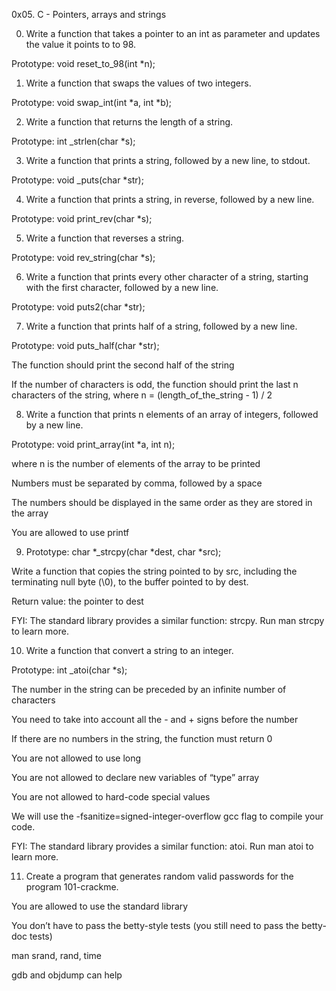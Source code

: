0x05. C - Pointers, arrays and strings



0.  Write a function that takes a pointer to an int as parameter and updates the value it points to to 98.

Prototype: void reset_to_98(int *n);



1. Write a function that swaps the values of two integers.

Prototype: void swap_int(int *a, int *b);



2. Write a function that returns the length of a string.

Prototype: int _strlen(char *s);



3. Write a function that prints a string, followed by a new line, to stdout.

Prototype: void _puts(char *str);



4. Write a function that prints a string, in reverse, followed by a new line.

Prototype: void print_rev(char *s);



5. Write a function that reverses a string.

Prototype: void rev_string(char *s);



6. Write a function that prints every other character of a string, starting with the first character, followed by a new line.

Prototype: void puts2(char *str);



7. Write a function that prints half of a string, followed by a new line.

Prototype: void puts_half(char *str);

The function should print the second half of the string

If the number of characters is odd, the function should print the last n characters of the string, where n = (length_of_the_string - 1) / 2



8. Write a function that prints n elements of an array of integers, followed by a new line.

Prototype: void print_array(int *a, int n);

where n is the number of elements of the array to be printed

Numbers must be separated by comma, followed by a space

The numbers should be displayed in the same order as they are stored in the array

You are allowed to use printf



9. Prototype: char *_strcpy(char *dest, char *src);

Write a function that copies the string pointed to by src, including the terminating null byte (\0), to the buffer pointed to by dest.

Return value: the pointer to dest

FYI: The standard library provides a similar function: strcpy. Run man strcpy to learn more.



10. Write a function that convert a string to an integer.

Prototype: int _atoi(char *s);

The number in the string can be preceded by an infinite number of characters

You need to take into account all the - and + signs before the number

If there are no numbers in the string, the function must return 0

You are not allowed to use long

You are not allowed to declare new variables of “type” array

You are not allowed to hard-code special values

We will use the -fsanitize=signed-integer-overflow gcc flag to compile your code.

FYI: The standard library provides a similar function: atoi. Run man atoi to learn more.



11. Create a program that generates random valid passwords for the program 101-crackme.

You are allowed to use the standard library

You don’t have to pass the betty-style tests (you still need to pass the betty-doc tests)

man srand, rand, time

gdb and objdump can help

